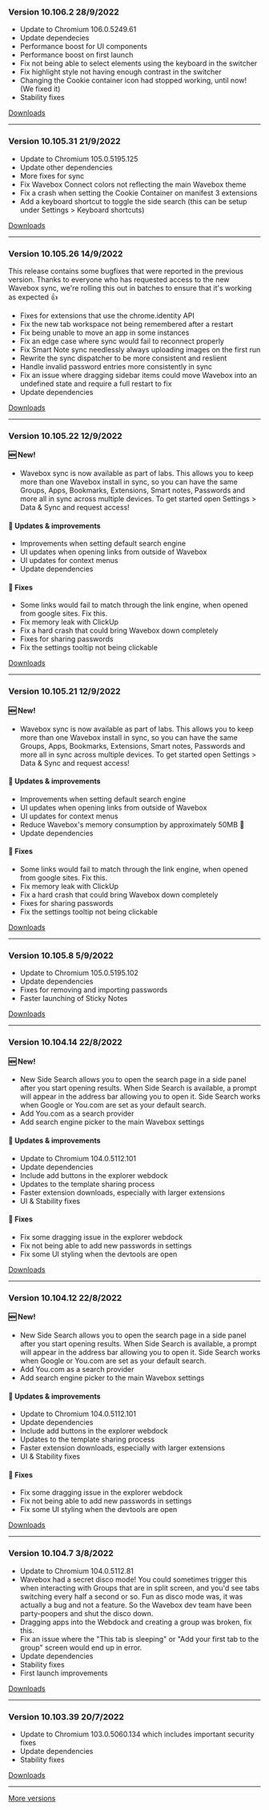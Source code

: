 <h3>Version 10.106.2 <span class="date">28/9/2022</span></h3>
<ul>
  <li>Update to Chromium 106.0.5249.61</li>
  <li>Update dependecies</li>
  <li>Performance boost for UI components</li>
  <li>Performance boost on first launch</li>
  <li>Fix not being able to select elements using the keyboard in the switcher</li>
  <li>Fix highlight style not having enough contrast in the switcher</li>
  <li>Changing the Cookie container icon had stopped working, until now! (We fixed it)</li>
  <li>Stability fixes</li>
</ul>

[Downloads](https://wavebox.io/download/release/10.106.2.2)

---

<h3>Version 10.105.31 <span class="date">21/9/2022</span></h3>

<ul>
  <li>Update to Chromium 105.0.5195.125</li>
  <li>Update other dependencies</li>
  <li>More fixes for sync</li>
  <li>Fix Wavebox Connect colors not reflecting the main Wavebox theme</li>
  <li>Fix a crash when setting the Cookie Container on manifest 3 extensions</li>
  <li>Add a keyboard shortcut to toggle the side search (this can be setup under Settings > Keyboard shortcuts)</li>
</ul>

[Downloads](https://wavebox.io/download/release/10.105.31.2)

---

<h3>Version 10.105.26 <span class="date">14/9/2022</span></h3>
<p>
  This release contains some bugfixes that were reported in the previous
  version. Thanks to everyone who has requested access to the new Wavebox sync, we're
  rolling this out in batches to ensure that it's working as expected 👍
</p>

<ul>
  <li>Fixes for extensions that use the chrome.identity API</li>
  <li>Fix the new tab workspace not being remembered after a restart</li>
  <li>Fix being unable to move an app in some instances</li>
  <li>Fix an edge case where sync would fail to reconnect properly</li>
  <li>Fix Smart Note sync needlessly always uploading images on the first run</li>
  <li>Rewrite the sync dispatcher to be more consistent and reslient</li>
  <li>Handle invalid password entries more consistently in sync</li>
  <li>Fix an issue where dragging sidebar items could move Wavebox into an undefined state and require a full restart to fix</li>
  <li>Update dependencies</li>
</ul>


[Downloads](https://wavebox.io/download/release/10.105.26.2)

---

<h3>Version 10.105.22 <span class="date">12/9/2022</span></h3>

<h4>🆕 New!</h4>
<ul>
  <li>
    Wavebox sync is now available as part of labs. This allows you to keep
    more than one Wavebox install in sync, so you can have the same Groups,
    Apps, Bookmarks, Extensions, Smart notes, Passwords and more all in sync
    across multiple devices. To get started open Settings > Data & Sync and
    request access!
  </li>
</ul>

<h4>🔧 Updates & improvements</h4>
<ul>
  <li>Improvements when setting default search engine</li>
  <li>UI updates when opening links from outside of Wavebox</li>
  <li>UI updates for context menus</li>
  <li>Update dependencies</li>
</ul>

<h4>🐛 Fixes</h4>
<ul>
  <li>Some links would fail to match through the link engine, when opened from google sites. Fix this.</li>
  <li>Fix memory leak with ClickUp</li>
  <li>Fix a hard crash that could bring Wavebox down completely</li>
  <li>Fixes for sharing passwords</li>
  <li>Fix the settings tooltip not being clickable</li>
</ul>


[Downloads](https://wavebox.io/download/release/10.105.22.2)

---

<h3>Version 10.105.21 <span class="date">12/9/2022</span></h3>

<h4>🆕 New!</h4>
<ul>
  <li>
    Wavebox sync is now available as part of labs. This allows you to keep
    more than one Wavebox install in sync, so you can have the same Groups,
    Apps, Bookmarks, Extensions, Smart notes, Passwords and more all in sync
    across multiple devices. To get started open Settings > Data & Sync and
    request access!
  </li>
</ul>

<h4>🔧 Updates & improvements</h4>
<ul>
  <li>Improvements when setting default search engine</li>
  <li>UI updates when opening links from outside of Wavebox</li>
  <li>UI updates for context menus</li>
  <li>Reduce Wavebox's memory consumption by approximately 50MB 🤩</li>
  <li>Update dependencies</li>
</ul>

<h4>🐛 Fixes</h4>
<ul>
  <li>Some links would fail to match through the link engine, when opened from google sites. Fix this.</li>
  <li>Fix memory leak with ClickUp</li>
  <li>Fix a hard crash that could bring Wavebox down completely</li>
  <li>Fixes for sharing passwords</li>
  <li>Fix the settings tooltip not being clickable</li>
</ul>


[Downloads](https://wavebox.io/download/release/10.105.21.2)

---

<h3>Version 10.105.8 <span class="date">5/9/2022</span></h3>
<ul>
  <li>Update to Chromium 105.0.5195.102</li>
  <li>Update dependencies</li>
  <li>Fixes for removing and importing passwords</li>
  <li>Faster launching of Sticky Notes</li>
</ul>


[Downloads](https://wavebox.io/download/release/10.105.8.2)

---

<h3>Version 10.104.14 <span class="date">22/8/2022</span></h3>
<h4>🆕 New!</h4>
<ul>
  <li>
    New Side Search allows you to open the search page in a side panel
    after you start opening results. When Side Search is available, a
    prompt will appear in the address bar allowing you to open it.
    Side Search works when Google or You.com are set as your
    default search.
  </li>
  <li>Add You.com as a search provider</li>
  <li>Add search engine picker to the main Wavebox settings</li>
</ul>

<h4>🔧 Updates & improvements</h4>
<ul>
  <li>Update to Chromium 104.0.5112.101</li>
  <li>Update dependencies</li>
  <li>Include add buttons in the explorer webdock</li>
  <li>Updates to the template sharing process</li>
  <li>Faster extension downloads, especially with larger extensions</li>
  <li>UI & Stability fixes</li>
</ul>

<h4>🐛 Fixes</h4>
<ul>
  <li>Fix some dragging issue in the explorer webdock</li>
  <li>Fix not being able to add new passwords in settings</li>
  <li>Fix some UI styling when the devtools are open</li>
</ul>

[Downloads](https://wavebox.io/download/release/10.104.14.2)

---

<h3>Version 10.104.12 <span class="date">22/8/2022</span></h3>

<h4>🆕 New!</h4>
<ul>
  <li>
    New Side Search allows you to open the search page in a side panel
    after you start opening results. When Side Search is available, a
    prompt will appear in the address bar allowing you to open it.
    Side Search works when Google or You.com are set as your
    default search.
  </li>
  <li>Add You.com as a search provider</li>
  <li>Add search engine picker to the main Wavebox settings</li>
</ul>

<h4>🔧 Updates & improvements</h4>
<ul>
  <li>Update to Chromium 104.0.5112.101</li>
  <li>Update dependencies</li>
  <li>Include add buttons in the explorer webdock</li>
  <li>Updates to the template sharing process</li>
  <li>Faster extension downloads, especially with larger extensions</li>
  <li>UI & Stability fixes</li>
</ul>

<h4>🐛 Fixes</h4>
<ul>
  <li>Fix some dragging issue in the explorer webdock</li>
  <li>Fix not being able to add new passwords in settings</li>
  <li>Fix some UI styling when the devtools are open</li>
</ul>

[Downloads](https://wavebox.io/download/release/10.104.12.2)

---

<h3>Version 10.104.7 <span class="date">3/8/2022</span></h3>
<ul>
  <li>Update to Chromium 104.0.5112.81</li>
  <li>
    Wavebox had a secret disco mode! You could sometimes trigger this
    when interacting with Groups that are in split screen, and you'd see tabs
    switching every half a second or so. Fun as disco mode was, it was actually a
    bug and not a feature. So the Wavebox dev team have been party-poopers and
    shut the disco down.
  </li>
  <li>Dragging apps into the Webdock and creating a group was broken, fix this.</li>
  <li>
    Fix an issue where the "This tab is sleeping" or "Add your first tab to the group"
    screen would end up in error.
  </li>
  <li>Update dependencies</li>
  <li>Stability fixes</li>
  <li>First launch improvements</li>
</ul>


[Downloads](https://wavebox.io/download/release/10.104.7.2)

---

<h3>Version 10.103.39 <span class="date">20/7/2022</span></h3>
<ul>
  <li>Update to Chromium 103.0.5060.134 which includes important security fixes</li>
  <li>Update dependencies</li>
  <li>Stability fixes</li>
</ul>


[Downloads](https://wavebox.io/download/release/10.103.39.2)

---
[More versions](https://wavebox.io/changelog/stable/)